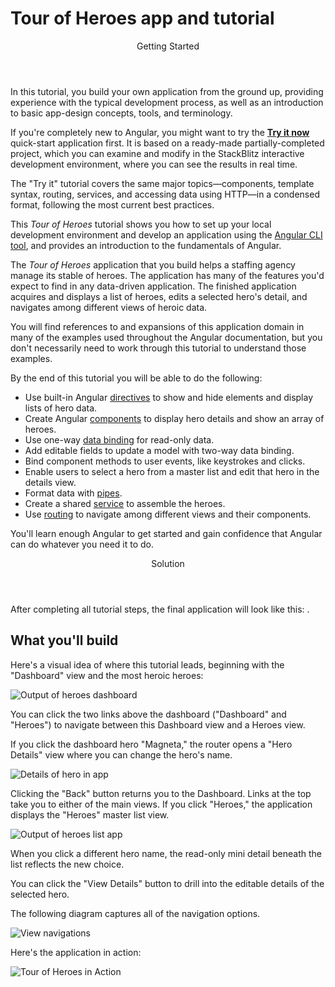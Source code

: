 <h1 class="no-toc">Tour of Heroes app and tutorial</h1>

<div class="callout is-helpful">
<header>Getting Started</header>

In this tutorial, you build your own application from the ground up, providing experience with the typical development process, as well as an introduction to basic app-design concepts, tools, and terminology.

If you're completely new to Angular, you might want to try the [**Try it now**](start) quick-start application first.
It is based on a ready-made  partially-completed project, which you can examine and modify in the StackBlitz interactive development environment, where you can see the results in real time.

The "Try it" tutorial covers the same major topics&mdash;components, template syntax, routing, services, and accessing data using HTTP&mdash;in a condensed format, following the most current best practices.

</div>

This _Tour of Heroes_ tutorial shows you how to set up your local development environment and develop an application using the [Angular CLI tool](cli "CLI command reference"), and provides an introduction to the fundamentals of Angular.

The _Tour of Heroes_ application that you build helps a staffing agency manage its stable of heroes.
The application has many of the features you'd expect to find in any data-driven application.
The finished application acquires and displays a list of heroes, edits a selected hero's detail, and navigates among different views of heroic data.

You will find references to and expansions of this application domain in many of the examples used throughout the Angular documentation, but you don't necessarily need to work through this tutorial to understand those examples.

By the end of this tutorial you will be able to do the following:

* Use built-in Angular [directives](guide/glossary#directive "Directives definition") to show and hide elements and display lists of hero data.
* Create Angular [components](guide/glossary#component "Components definition") to display hero details and show an array of heroes.
* Use one-way [data binding](guide/glossary#data-binding "Data binding definition") for read-only data.
* Add editable fields to update a model with two-way data binding.
* Bind component methods to user events, like keystrokes and clicks.
* Enable users to select a hero from a master list and edit that hero in the details view.
* Format data with [pipes](guide/glossary#pipe "Pipe definition").
* Create a shared [service](guide/glossary#service "Service definition") to assemble the heroes.
* Use [routing](guide/glossary#router "Router definition") to navigate among different views and their components.

You'll learn enough Angular to get started and gain confidence that
Angular can do whatever you need it to do.

<div class="callout is-helpful">
<header>Solution</header>

After completing all tutorial steps, the final application will look like this: <live-example name="toh-pt6"></live-example>.

</div>

## What you'll build

Here's a visual idea of where this tutorial leads, beginning with the "Dashboard"
view and the most heroic heroes:

<div class="lightbox">
  <img src='generated/images/guide/toh/heroes-dashboard-1.png' alt="Output of heroes dashboard">
</div>

You can click the two links above the dashboard ("Dashboard" and "Heroes")
to navigate between this Dashboard view and a Heroes view.

If you click the dashboard hero "Magneta," the router opens a "Hero Details" view
where you can change the hero's name.

<div class="lightbox">
  <img src='generated/images/guide/toh/hero-details-1.png' alt="Details of hero in app">
</div>

Clicking the "Back" button returns you to the Dashboard.
Links at the top take you to either of the main views.
If you click "Heroes," the application displays the "Heroes" master list view.


<div class="lightbox">
  <img src='generated/images/guide/toh/heroes-list-2.png' alt="Output of heroes list app">
</div>

When you click a different hero name, the read-only mini detail beneath the list reflects the new choice.

You can click the "View Details" button to drill into the
editable details of the selected hero.

The following diagram captures all of the navigation options.

<div class="lightbox">
  <img src='generated/images/guide/toh/nav-diagram.png' alt="View navigations">
</div>

Here's the application in action:

<div class="lightbox">
  <img src='generated/images/guide/toh/toh-anim.gif' alt="Tour of Heroes in Action">
</div>
